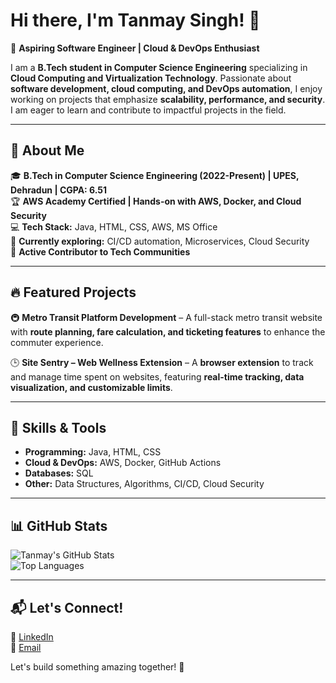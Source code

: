 # Hi there, I'm Tanmay Singh! 👋  
🚀 **Aspiring Software Engineer | Cloud & DevOps Enthusiast**  

I am a **B.Tech student in Computer Science Engineering** specializing in **Cloud Computing and Virtualization Technology**. Passionate about **software development, cloud computing, and DevOps automation**, I enjoy working on projects that emphasize **scalability, performance, and security**. I am eager to learn and contribute to impactful projects in the field.  

---

## 🌟 About Me  
🎓 **B.Tech in Computer Science Engineering (2022-Present) | UPES, Dehradun | CGPA: 6.51**  
🏆 **AWS Academy Certified | Hands-on with AWS, Docker, and Cloud Security**  
💻 **Tech Stack:** Java, HTML, CSS, AWS, MS Office  
🌱 **Currently exploring:** CI/CD automation, Microservices, Cloud Security    
🤝 **Active Contributor to Tech Communities**  

---

## 🔥 Featured Projects  
🚇 **Metro Transit Platform Development** – A full-stack metro transit website with **route planning, fare calculation, and ticketing features** to enhance the commuter experience.  

🕒 **Site Sentry – Web Wellness Extension** – A **browser extension** to track and manage time spent on websites, featuring **real-time tracking, data visualization, and customizable limits**.  

---

## 🚀 Skills & Tools  
- **Programming:** Java, HTML, CSS  
- **Cloud & DevOps:** AWS, Docker, GitHub Actions  
- **Databases:** SQL  
- **Other:** Data Structures, Algorithms, CI/CD, Cloud Security  

---

## 📊 GitHub Stats  
![Tanmay's GitHub Stats](https://github-readme-stats.vercel.app/api?username=tanmay-hue&show_icons=true&theme=tokyonight)  
![Top Languages](https://github-readme-stats.vercel.app/api/top-langs/?username=tanmay-hue&layout=compact&theme=tokyonight)  

---

## 📬 Let's Connect!  
💼 [LinkedIn](https://www.linkedin.com/in/tanmay-singh-905428244/)  
📧 [Email](mailto:singhtanmay322@gmail.com)  

Let's build something amazing together! 🚀
